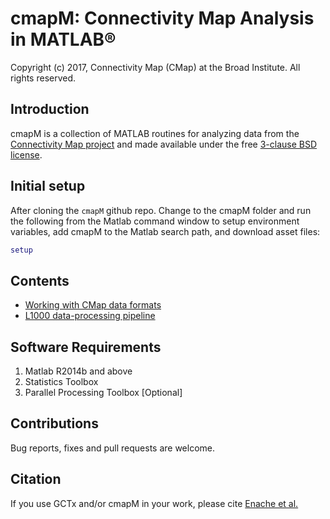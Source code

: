 cmapM: Connectivity Map Analysis in MATLAB&reg;
===============================================
Copyright (c) 2017, Connectivity Map (CMap) at the Broad Institute. All rights reserved.

Introduction
------------
cmapM is a collection of MATLAB routines for analyzing data from the [Connectivity Map project](https://clue.io) and made available under the free [3-clause BSD license](LICENSE.txt).

Initial setup
---
After cloning the `cmapM` github repo. Change to the cmapM folder and run the
following from the Matlab command window to setup environment variables,
add cmapM to the Matlab search path, and download asset files:
```matlab
setup
```

Contents
--------
* [Working with CMap data formats](docs/Formats.md)
* [L1000 data-processing pipeline](docs/DataPipeline.md)

Software Requirements
---------------------
1. Matlab R2014b and above
2. Statistics Toolbox
3. Parallel Processing Toolbox [Optional]

Contributions
-------------
Bug reports, fixes and pull requests are welcome.

Citation
--------

If you use GCTx and/or cmapM in your work, please cite [Enache et al.](https://www.biorxiv.org/content/early/2017/11/30/227041)

